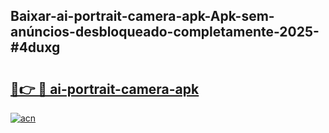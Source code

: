 ## Baixar-ai-portrait-camera-apk-Apk-sem-anúncios-desbloqueado-completamente-2025-#4duxg

# <h2><a href="https://ainizakaria.my?title=ai-portrait-camera-apk&ref=20M">🔗👉 🔴 ai-portrait-camera-apk</a></h2>

[![acn](https://github.com/user-attachments/assets/0f9c940e-d8b0-45ae-aac7-cd30a18b3e1c)](https://ainizakaria.my?title=ai-portrait-camera-apk&ref=20M)


